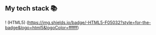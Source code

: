 

<h2> My tech stack 📚 </h2>

! (HTML5) (https://img.shields.io/badge/-HTML5-F05032?style=for-the-badge&logo=html5&logoColor=ffffff)
